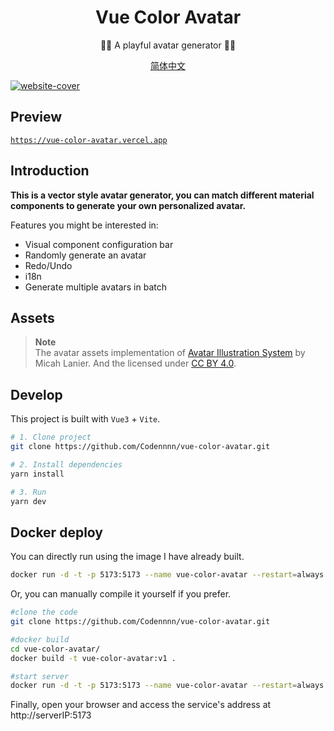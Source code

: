 <div align="center">
  <h1>Vue Color Avatar</h1>

  <p>🧑‍🦱 A playful avatar generator 🧑‍🦳</p>

[简体中文](./README-CN.md)

</div>

<a href="https://vue-color-avatar.vercel.app">
  <img src="./images/social-preview-1.png" alt="website-cover" />
</a>

## Preview

[`https://vue-color-avatar.vercel.app`](https://vue-color-avatar.vercel.app)

## Introduction

**This is a vector style avatar generator, you can match different material components to generate your own personalized avatar.**

Features you might be interested in:

- Visual component configuration bar
- Randomly generate an avatar
- Redo/Undo
- i18n
- Generate multiple avatars in batch

## Assets

> **Note**  
> The avatar assets implementation of [Avatar Illustration System](https://www.figma.com/community/file/829741575478342595) by Micah Lanier. And the licensed under [CC BY 4.0](https://creativecommons.org/licenses/by/4.0/).

## Develop

This project is built with `Vue3` + `Vite`.

```sh
# 1. Clone project
git clone https://github.com/Codennnn/vue-color-avatar.git

# 2. Install dependencies
yarn install

# 3. Run
yarn dev
```

## Docker deploy

You can directly run using the image I have already built.
```sh
docker run -d -t -p 5173:5173 --name vue-color-avatar --restart=always docker.io/wenyang0/vue-color-avatar:latest
```

Or, you can manually compile it yourself if you prefer.

```sh
#clone the code 
git clone https://github.com/Codennnn/vue-color-avatar.git

#docker build 
cd vue-color-avatar/
docker build -t vue-color-avatar:v1 .

#start server 
docker run -d -t -p 5173:5173 --name vue-color-avatar --restart=always vue-color-avatar:v1
```
Finally, open your browser and access the service's address at http://serverIP:5173
